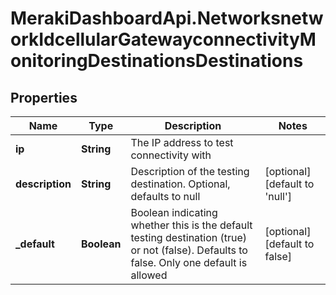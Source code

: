 # MerakiDashboardApi.NetworksnetworkIdcellularGatewayconnectivityMonitoringDestinationsDestinations

## Properties
Name | Type | Description | Notes
------------ | ------------- | ------------- | -------------
**ip** | **String** | The IP address to test connectivity with | 
**description** | **String** | Description of the testing destination. Optional, defaults to null | [optional] [default to &#x27;null&#x27;]
**_default** | **Boolean** | Boolean indicating whether this is the default testing destination (true) or not (false). Defaults to false. Only one default is allowed | [optional] [default to false]

